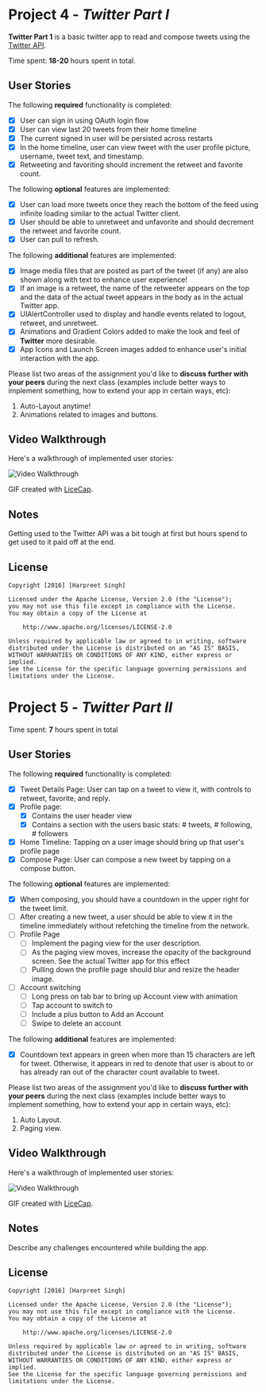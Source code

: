 # Project 4 - *Twitter Part I*

**Twitter Part 1** is a basic twitter app to read and compose tweets using the [Twitter API](https://apps.twitter.com/).

Time spent: **18-20** hours spent in total.

## User Stories

The following **required** functionality is completed:

- [x] User can sign in using OAuth login flow
- [x] User can view last 20 tweets from their home timeline
- [x] The current signed in user will be persisted across restarts
- [x] In the home timeline, user can view tweet with the user profile picture, username, tweet text, and timestamp.
- [x] Retweeting and favoriting should increment the retweet and favorite count.

The following **optional** features are implemented:

- [x] User can load more tweets once they reach the bottom of the feed using infinite loading similar to the actual Twitter client.
- [x] User should be able to unretweet and unfavorite and should decrement the retweet and favorite count.
- [x] User can pull to refresh.

The following **additional** features are implemented:

- [x] Image media files that are posted as part of the tweet (if any) are also shown along with text to enhance user experience!
- [x] If an image is a retweet, the name of the retweeter appears on the top and the data of the actual tweet appears in the body as in the actual Twitter app.
- [x] UIAlertController used to display and handle events related to logout, retweet, and unretweet.
- [x] Animations and Gradient Colors added to make the look and feel of **Twitter** more desirable.
- [x] App Icons and Launch Screen images added to enhance user's initial interaction with the app.

Please list two areas of the assignment you'd like to **discuss further with your peers** during the next class (examples include better ways to implement something, how to extend your app in certain ways, etc):

1. Auto-Layout anytime!
2. Animations related to images and buttons.

## Video Walkthrough 

Here's a walkthrough of implemented user stories:

<img src='http://i.imgur.com/mqEdwi5.gif' title='Video Walkthrough' width='' alt='Video Walkthrough' />

GIF created with [LiceCap](http://www.cockos.com/licecap/).

## Notes

Getting used to the Twitter API was a bit tough at first but hours spend to get used to it paid off at the end.

## License

    Copyright [2016] [Harpreet Singh]

    Licensed under the Apache License, Version 2.0 (the "License");
    you may not use this file except in compliance with the License.
    You may obtain a copy of the License at

        http://www.apache.org/licenses/LICENSE-2.0

    Unless required by applicable law or agreed to in writing, software
    distributed under the License is distributed on an "AS IS" BASIS,
    WITHOUT WARRANTIES OR CONDITIONS OF ANY KIND, either express or implied.
    See the License for the specific language governing permissions and
    limitations under the License.
    
# Project 5 - *Twitter Part II*

Time spent: **7** hours spent in total

## User Stories

The following **required** functionality is completed:

- [x] Tweet Details Page: User can tap on a tweet to view it, with controls to retweet, favorite, and reply.
- [x] Profile page:
   - [x] Contains the user header view
   - [x] Contains a section with the users basic stats: # tweets, # following, # followers
- [x] Home Timeline: Tapping on a user image should bring up that user's profile page
- [x] Compose Page: User can compose a new tweet by tapping on a compose button.

The following **optional** features are implemented:

- [x] When composing, you should have a countdown in the upper right for the tweet limit.
- [ ] After creating a new tweet, a user should be able to view it in the timeline immediately without refetching the timeline from the network.
- [ ] Profile Page
   - [ ] Implement the paging view for the user description.
   - [ ] As the paging view moves, increase the opacity of the background screen. See the actual Twitter app for this effect
   - [ ] Pulling down the profile page should blur and resize the header image.
- [ ] Account switching
   - [ ] Long press on tab bar to bring up Account view with animation
   - [ ] Tap account to switch to
   - [ ] Include a plus button to Add an Account
   - [ ] Swipe to delete an account

The following **additional** features are implemented:

- [x] Countdown text appears in green when more than 15 characters are left for tweet. Otherwise, it appears in red to denote that user is about to or has already ran out of the character count available to tweet.

Please list two areas of the assignment you'd like to **discuss further with your peers** during the next class (examples include better ways to implement something, how to extend your app in certain ways, etc):

1. Auto Layout.
2. Paging view.

## Video Walkthrough 

Here's a walkthrough of implemented user stories:

<img src='http://i.imgur.com/link/to/your/gif/file.gif' title='Video Walkthrough' width='' alt='Video Walkthrough' />

GIF created with [LiceCap](http://www.cockos.com/licecap/).

## Notes

Describe any challenges encountered while building the app.

## License

    Copyright [2016] [Harpreet Singh]

    Licensed under the Apache License, Version 2.0 (the "License");
    you may not use this file except in compliance with the License.
    You may obtain a copy of the License at

        http://www.apache.org/licenses/LICENSE-2.0

    Unless required by applicable law or agreed to in writing, software
    distributed under the License is distributed on an "AS IS" BASIS,
    WITHOUT WARRANTIES OR CONDITIONS OF ANY KIND, either express or implied.
    See the License for the specific language governing permissions and
    limitations under the License.    
